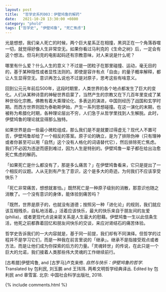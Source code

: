```yaml
---
layout: post
title:  "哲学史系列003：伊壁鸠鲁的解药"
date:   2021-10-28 13:30:00 +0800
category: "phold"
tags: ["哲学史", "伊壁鸠鲁", "死亡焦虑"]
---
```


光是想想，我们亲人死亡的时候，两个巨大星系正在相撞，黑洞正在一个角落吞噬一切，就觉得好像人生非常空无。如果你看过马利克的《生命之树》后，一定会有这个想法。但马利克的电影起码还有宗教意味，对人来说是什么呢？

哪里有什么爱？什么人生的意义？不过是一团粒子在那里碰撞、运动，毫无目的的，基于某种隐性或者显性法则的。即使是容许有点「自由」的量子概率解释，都让人生显得空无。意识再怎么说也不过是对原子，思考这些有啥意义。

回到公元元年前后500年，这段时期里，人类世界的各个地点都发生了巨大的变化。人们从某种诗意的神秘世界启蒙了，当然产生的宗教又在下几百年里变成了某种世俗化宗教。佛教有着大乘理论化、多表达的演进，中国则经历了战国和玄学时期。而西方世界则因为泰勒斯伊始，产生一系列思想碰撞。在这一演化的末期，也被称为希腊化时期，各种理论层出不穷，人们急于从哲学里找到人生解脱。此时，伊壁鸠鲁的理论就显得那么独特。

如果世界是由一些最小微粒组成，那么我们是不是就要过得虚无？现代人不置可否，伊壁鸠鲁却给了一个相反的答案。原子论的确立，是为了排除伪神（只有理神或者你甚至可以用「自然」这个没有人格化的词语替代它），然后排除死亡焦虑。我们不必因为违逆而感到难过，因为人生是特别的。伊壁鸠鲁一辈子都在给出治愈死亡焦虑的解药。

「如果死亡是什么都没有了，那是多么痛苦？」在伊壁鸠鲁看来，它只是提出了一个相反的议题。人从无到有产生了意识，这个是多大的奇迹。为何我们不应该享受快乐？

「死亡非常痛苦，想想就害怕。」既然死亡是一种原子级别的消散，那意识也随之消散了。一个没有意识的身体，能体验到痛苦吗？

「既然，世界是原子的，也就没有道德；按照另一种「进化论」的规则，我们就应该互相残杀，自私地活着。」活着应该快乐，最大的快乐来自于朋友间的友爱(philia)，或者更现代点说亲密关系是人生最大的慰藉。伊壁鸠鲁一生以此信条生活，他死之前都靠着回忆和朋友间快乐的交谈，来应对肾结石的痛苦体验。

哲学史告诉我们的一大内容就是，基于同一前提，我们却有不同演绎。但哲学的过程并不是学习它们，而是一种我在前言里说的「继承」。继承不是指接受观点或者方法，而是让他们成为你探索的后方的力量。「灵魂转世」的传说，在此只是一个巨大的允诺，我们接着人类那些伟大灵魂的工作继续前行。

[古希腊]伊壁鸠鲁, and [古罗马]卢克来修. *自然与快乐：伊壁鸠鲁的哲学*. Translated by 包利民, 刘玉鹏 and 王玮玮. 两希文明哲学经典译丛. Edited by 包利民 and 章雪富. 北京: 中国社会科学出版社, 2018.

{% include comments.html %}
